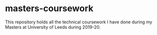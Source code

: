 # masters-coursework
This repository holds all the technical coursework I have done during my Masters at University of Leeds during 2019-20.
